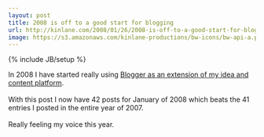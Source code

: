 ```yaml
---
layout: post
title: 2008 is off to a good start for blogging
url: http://kinlane.com/2008/01/26/2008-is-off-to-a-good-start-for-blogging/
image: https://s3.amazonaws.com/kinlane-productions/bw-icons/bw-api-a.png
---
```

{% include JB/setup %}
<p>
     In 2008 I have started really using <a href="http://www.kinlane.com/search/label/Writing">Blogger as an extension of my idea and content platform</a>.
     <br />
     <br />
     With this post I now have 42 posts for January of 2008 which beats the 41 entries I posted in the entire year of 2007.
     <br />
     <br />
     Really feeling my voice this year.
</p>